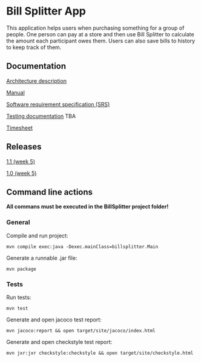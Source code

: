 # Bill Splitter App
This application helps users when purchasing something for a group of people. One person can pay at a store and then use Bill Splitter to calculate the amount each participant owes them. Users can also save bills to history to keep track of them.
## Documentation

[Architecture description](documentation/architecture.md)

[Manual](documentation/manual.md)

[Software requirement specification (SRS)](documentation/srs.md)

[Testing documentation](documentation/testing.md) TBA

[Timesheet](documentation/timesheet.md)

## Releases

[1.1 (week 5)](https://github.com/samumakinen/ot-harjoitustyo/releases/tag/1.1)

[1.0 (week 5)](https://github.com/samumakinen/ot-harjoitustyo/releases/tag/1.0)

## Command line actions
**All commans must be executed in the BillSplitter project folder!**
### General
Compile and run project:
```
mvn compile exec:java -Dexec.mainClass=billsplitter.Main
```
Generate a runnable .jar file:
```
mvn package
```
### Tests
Run tests:
```
mvn test
```
Generate and open jacoco test report:
```
mvn jacoco:report && open target/site/jacoco/index.html
```
Generate and open checkstyle test report:
```
mvn jxr:jxr checkstyle:checkstyle && open target/site/checkstyle.html
```
